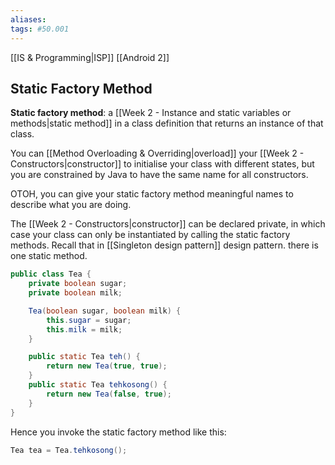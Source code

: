 ```yaml
---
aliases:
tags: #50.001
---
```

[[IS & Programming|ISP]]
[[Android 2]]

## Static Factory Method
**Static factory method**: a [[Week 2 - Instance and static variables or methods|static method]] in a class definition that returns an instance of that class.

You can [[Method Overloading & Overriding|overload]] your [[Week 2 - Constructors|constructor]] to initialise your class with different states, but you are constrained by Java to have the same name for all constructors.

OTOH, you can give your static factory method meaningful names to describe what you are doing.

The [[Week 2 - Constructors|constructor]] can be declared private, in which case your class can only be instantiated by calling the static factory methods.
Recall that in [[Singleton design pattern]] design pattern. there is one static method.
```java
public class Tea {
	private boolean sugar;
	private boolean milk;

	Tea(boolean sugar, boolean milk) {
		this.sugar = sugar;
		this.milk = milk;	
	}

	public static Tea teh() {
		return new Tea(true, true);	
	}
	public static Tea tehkosong() {
		return new Tea(false, true);	
	}
}
```
Hence you invoke the static factory method like this:
```java
Tea tea = Tea.tehkosong();
```